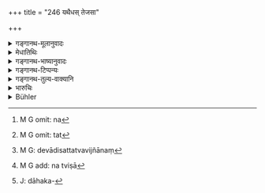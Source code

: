 +++
title = "246 यथैधस् तेजसा"

+++

<details><summary>गङ्गानथ-मूलानुवादः</summary>

Just as fire, in a moment, consumes with its heat the fuel placed upon it, so does the man learned in the Veda destroy all sins by the fire of knowledge.—(246)
</details>

<details><summary>मेधातिथिः</summary>

ज्ञानप्रशंसेयम् । विदुषः स्वल्पेन प्रयश्चित्तेन शुद्धिर् इत्य् अस्मिन् प्रकरण आज्ञायते । **ज्ञानं** च सरहस्यं वेदार्थविषयं ज्ञेयम् । न[^३८४] प्रायश्चित्तविधिज्ञानं केवलं शुद्धये, प्रयोगार्थत्वात् तत्[^३८५] । न ह्य् अन्यथा प्रयोगोपपत्तिः । यस् तु देवादिसत्ताविज्ञानं[^३८६] रहस्याधिकारज्ञानं च तस्याकामार्थत्वाद् युक्तम् "तद् धि ताः पापनिष्क्रियाः" । आह च "यथा पुष्करपलाश आपो न श्लिष्यन्ति एवम् एवंविदि पापं कर्म न श्लिष्यति" (छु ४.१४.३) इति । **एधो** दार्विन्धनम् । यथा शुष्कदारु चाग्नौ क्षिप्तं क्षिप्रं दह्यते[^३८७] एवं ज्ञानम् अग्निर् इव पापस्य दाहकत्वाद्[^३८८] विनाशसामान्याद् एवम् उच्यते । **वेदविद्** इति ज्ञानं विशिष्यते । तेन तर्ककलाकाव्यादिज्ञानम् अपास्तं भवति ॥ ११.२४६ ॥


[^३८८]:
     J: dāhaka-


[^३८७]:
     M G add: na tviṣā


[^३८६]:
     M G: devādisattatvavijñānaṃ


[^३८५]:
     M G omit: tat


[^३८४]:
     M G omit: na
</details>

<details><summary>गङ्गानथ-भाष्यानुवादः</summary>

This is the praise of knowledge; and what we learn from this section of the text is that for the learned man purification is secured by a comparatively light expiation.

‘*Knowledge*’—here means what is contained in the Veda, along with the esoteric explanations. Mere *knowledge* of the rules of Expiation cannot bring about purification. If it did, there would be no possibility of any one actually performing the rite. As for the knowledge of the real nature of gods and other things, and the knowledge of purely esoteric matters,—since this also is not acquired for any selfish purpose, it is only right that it should be destructive of sins. To this sense it has been declared—‘Just as water does not touch the lotus-leaf, so does sin not contaminate the man who knows this.’—(*Chāndogya Upaniṣad*, 4.14.3).

‘*Fuel*’—wooden sticks.

Just as dry wood thrown into fire is quickly consumed, so does knowledge destroy all sins;—the only ground of similarity lying in there being
*destruction* in both cases.

‘*Learned in the Veda*.’—This serves to qualify the *knowledge* specially meant; so that the knowledge of Logic, Arts, Poetry and such subjects becomes excluded.—(246)
</details>

<details><summary>गङ्गानथ-टिप्पन्यः</summary>

This verse is quoted in *Parāsaramādhava* (Prāyaścitta, p. 454).
</details>

<details><summary>गङ्गानथ-तुल्य-वाक्यानि</summary>

*Vaśiṣṭha* (27.1-2).—‘If a hundred improper acts, and even more, have
been committed, and the knowledge of the Veda is retained, the fire of
the Veda destroys all the guilt of the man, just as fire consumes fuel.
As a fire burning strongly consumes even green trees, even so the fire
of the Veda destroys one’s guilt caused by evil deeds.’
</details>

<details><summary>भारुचिः</summary>

न केवलं वेदाभ्यासः, किं तर्हि तद्विज्ञानम् अपि । शुद्धये वेदार्थविदाम् । इतरथा हि- प्रायश्चित्तप्रकरणे स्तुतिर् अस्यानर्थिका स्यात् । अपरे तु प्रायश्चित्तानुष्ठानविज्ञानस्तुतिम् एतां मन्यन्ते । तद् अयुक्तम्, अर्थगृहीतत्वात् प्रयोगविज्ञानस्य । यतो ऽन्यद् देवतादिसतत्त्वविज्ञानम् इदं विज्ञेयम् । तथा चोक्तम्, **कृत्स्नं दहति वेदविद्** इति । तद् इदानीं रहस्यप्रायश्चित्तम् उपदिश्यते ॥ ११.२४४ ॥
</details>

<details><summary>Bühler</summary>

247	As a fire in one moment consumes with its bright flame the fuel that has been placed on it, even so he who knows the Veda destroys all guilt by the fire of knowledge.
</details>
